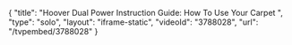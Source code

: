 {
    "title": "Hoover Dual Power Instruction Guide: How To Use Your Carpet ",
    "type": "solo",
    "layout": "iframe-static",
    "videoId": "3788028",
    "url": "\/tvpembed\/3788028"
}